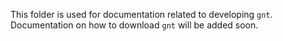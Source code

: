 This folder is used for documentation related to developing `gnt`. Documentation on how to download `gnt` will be added soon.
